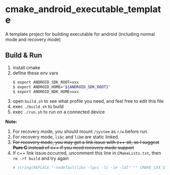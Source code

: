 # cmake_android_executable_template

A template project for building executable for android (including normal mode and recovery mode)

## Build & Run

1. install cmake
2. define these env vars
    ```bash
    $ export ANDROID_SDK_ROOT=xxx
    $ export ANDROID_HOME="${ANDROID_SDK_ROOT}"
    $ export ANDROID_NDK_HOME=xxx
    ```
3. open `build.sh` to see what profile you need, and feel free to edit this file
4. exec `./build.sh` to build
5. exec `./run.sh` to run on a connected device

**Note:** 
1. For recovery mode, you should mount `/system` as `r/w` before run.
2. For recovery mode, `libc` and `libm` are static linked.
3. ~~For recovery mode, you may got a link issue with c++ stl, so I suggest **Pure C** instead of c++ if you need recovery mode support~~
4. If c++ link issue occurred, uncomment this line in `CMakeLists.txt`, then `rm -rf build` and try again
    ```cmake
    # string(REPLACE "-nodefaultlibs -lgcc -lc -lm -ldl" "" CMAKE_CXX_STANDARD_LIBRARIES ${CMAKE_CXX_STANDARD_LIBRARIES})
    ```
